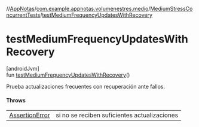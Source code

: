 //[AppNotas](../../../index.md)/[com.example.appnotas.volumenestres.medio](../index.md)/[MediumStressConcurrentTests](index.md)/[testMediumFrequencyUpdatesWithRecovery](test-medium-frequency-updates-with-recovery.md)

# testMediumFrequencyUpdatesWithRecovery

[androidJvm]\
fun [testMediumFrequencyUpdatesWithRecovery](test-medium-frequency-updates-with-recovery.md)()

Prueba actualizaciones frecuentes con recuperación ante fallos.

#### Throws

| | |
|---|---|
| [AssertionError](https://developer.android.com/reference/kotlin/java/lang/AssertionError.html) | si no se reciben suficientes actualizaciones |
